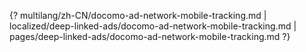 {? multilang/zh-CN/docomo-ad-network-mobile-tracking.md | localized/deep-linked-ads/docomo-ad-network-mobile-tracking.md | pages/deep-linked-ads/docomo-ad-network-mobile-tracking.md ?}
